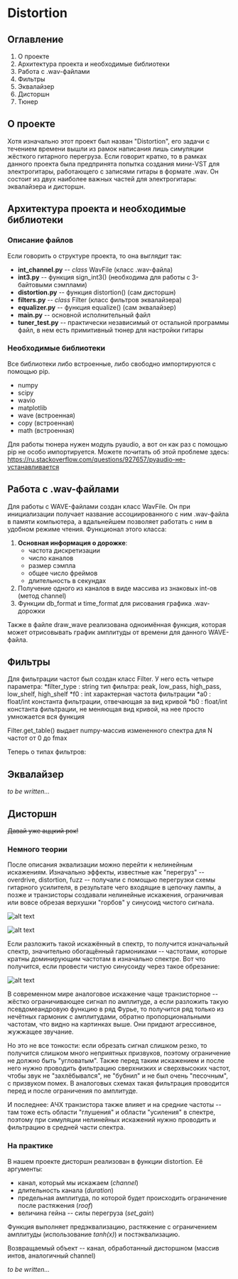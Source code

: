 # Distortion

## Оглавление

1. О проекте
2. Архитектура проекта и необходимые библиотеки
3. Работа с .wav-файлами
4. Фильтры
5. Эквалайзер
6. Дисторшн
7. Тюнер

## О проекте

Хотя изначально этот проект был назван "Distortion", его задачи с течением времени вышли из рамок написания
лишь симуляции жёсткого гитарного перегруза. Если говорит кратко, то в рамках данного проекта была предпринята
попытка создания мини-VST для электрогитары, работающего с записями гитары в формате .wav. Он состоит из двух
наиболее важных частей для электрогитары: эквалайзера и дисторшн.

## Архитектура проекта и необходимые библиотеки

### Описание файлов

Если говорить о структуре проекта, то она выглядит так:
* **int_channel.py** -- _class_ WavFile (класс .wav-файла)
* **int3.py** -- функция sign_int3() (необходима для работы с 3-байтовыми сэмплами)
* **distortion.py** -- функция distortion() (сам дисторшн)
* **filters.py** -- _class_ Filter (класс фильтров эквалайзера)
* **equalizer.py** -- функция equalize() (сам эквалайзер)
* **main.py** -- основной исполнительный файл
* **tuner_test.py** -- практически независимый от остальной программы файл, в нем есть примитивный тюнер для настройки гитары

### Необходимые библиотеки

Все библиотеки либо встроенные, либо свободно импортируются с помощью pip.
* numpy
* scipy
* wavio
* matplotlib
* wave (встроенная)
* copy (встроенная)
* math (встроенная)

Для работы тюнера нужен модуль pyaudio, а вот он как раз с помощью pip не особо импортируется.
Можете почитать об этой проблеме здесь: https://ru.stackoverflow.com/questions/927657/pyaudio-не-устанавливается

## Работа с .wav-файлами

Для работы с WAVE-файлами создан класс WavFile. Он при инициализации получает название ассоциированного с ним
.wav-файла в памяти компьютера, а вдальнейшем позволяет работать с ним в удобном режиме чтения. Функционал этого класcа:
1. **Основная информация о дорожке**:
	* частота дискретизации
	* число каналов
	* размер сэмпла
	* общее число фреймов
	* длительность в секундах
2. Получение одного из каналов в виде массива из знаковых int-ов (метод channel)
3. Функции db_format и time_format для рисования графика .wav-дорожки

Также в файле draw_wave реализована одноимённая функция, которая может отрисовывать график амплитуды от времени 
для данного WAVE-файла.

## Фильтры

Для фильтрации частот был создан класс Filter. 
У него есть четыре параметра:
*filter_type : string
	тип фильтра: peak, low_pass, high_pass, low_shelf, high_shelf
*f0 : int
	характерная частота фильтрации
*a0 : float/int
	константа фильтрации, отвечающая за вид кривой
*b0 : float/int
	константа фильтрации, не меняющая вид кривой,
	на нее просто умножается вся функция

Filter.get_table() выдает numpy-массив измененного спектра для N частот от 0 до fmax

Теперь о типах фильтров:


## Эквалайзер

_to be written..._

## Дисторшн

~~Давай уже аццкий рок!~~

### Немного теории

После описания эквализации можно перейти к нелинейным искажениям. Изначально эффекты, известные как "перегруз" --
overdrive, distortion, fuzz -- получали с помощью перегрузки схемы гитарного усилителя, в результате чего входящие
в цепочку лампы, а позже и транзисторы создавали нелинейные искажения, ограничивая или вовсе обрезая верхушки
"горбов" у синусоид чистого сигнала.

![alt text](https://github.com/MaximPovolotskii/Distortion/blob/main/pictures/Sine400Hz.png )

![alt text](https://github.com/MaximPovolotskii/Distortion/blob/main/pictures/Clipped_sine.png)

Если разложить такой искажённый в спектр, то получится изначальный спектр, значительно обогащённый гармониками -- частотами,
которые кратны доминирующим частотам в изначально спектре. Вот что получится, если провести чистую синусоиду через такое
обрезание:

![alt text](https://github.com/MaximPovolotskii/Distortion/blob/main/pictures/Clipping_spectrum.png)

В современном мире аналоговое искажение чаще транзисторное -- жёстко ограничивающее сигнал по амплитуде, а если разложить 
такую псевдомеандровую функцию в ряд Фурье, то получится ряд только из нечётных гармоник с амплитудами, обратно 
пропорциональными частотам, что видно на картинках выше. Они придают агрессивное, жужжащее звучание.

Но это не все тонкости: если обрезать сигнал слишком резко, то получится слишком много неприятных призвуков, поэтому ограничение
не должно быть "угловатым". Также перед таким искажением и после него нужно проводить фильтрацию сверхнизких и сверхвысоких
частот, чтобы звук не "захлёбывался", не "бубнил" и не был очень "песочным", с призвуком помех. В аналоговых схемах такая
фильтрация проводится перед и после ограничения по амплитуде.

И последнее: АЧХ транзистора также влияет и на средние частоты -- там тоже есть области "глушения" и области "усиления" в спектре,
поэтому при симуляции нелинейных искажений нужно проводить и фильтрацию в средней части спектра.

### На практике

В нашем проекте дисторшн реализован в функции distortion. Её аргументы: 
* канал, который мы искажаем (*channel*)
* длительность канала (*duration*)
* предельная амплитуда, по которой будет происходить ограничение после растяжения (*roof*)
* величина гейна -- силы перегруза (*set_gain*)

Функция выполняет предэквализацию, растяжение с ограничением амплитуды (использование *tanh(x)*) и постэквализацию.

Возвращаемый объект -- канал, обработанный дисторшном (массив интов, аналогичный channel)

_to be written..._
